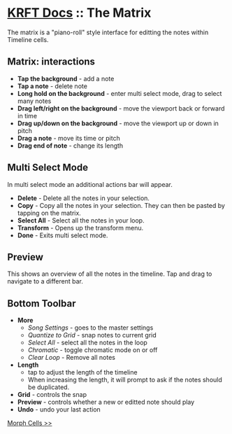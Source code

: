 # [KRFT Docs](/docs) :: The Matrix

The matrix is a "piano-roll" style interface for editting the notes within Timeline cells.


## Matrix: interactions

- **Tap the background** - add a note
- **Tap a note** - delete note
- **Long hold on the background** - enter multi select mode, drag to select many notes
- **Drag left/right on the background** - move the viewport back or forward in time
- **Drag up/down on the background** - move the viewport up or down in pitch
- **Drag a note** - move its time or pitch
- **Drag end of note** - change its length

## Multi Select Mode
In multi select mode an additional actions bar will appear.
- **Delete** - Delete all the notes in your selection.
- **Copy** - Copy all the notes in your selection. They can then be pasted by tapping on the matrix.
- **Select All** - Select all the notes in your loop.
- **Transform** - Opens up the transform menu.
- **Done** - Exits multi select mode.

## Preview
This shows an overview of all the notes in the timeline. Tap and drag to navigate to a different bar.


## Bottom Toolbar

- **More**
    - *Song Settings* - goes to the master settings
    - *Quantize to Grid* - snap notes to current grid
    - *Select All* - select all the notes in the loop
    - *Chromatic* - toggle chromatic mode on or off
    - *Clear Loop* - Remove all notes
- **Length** 
    - tap to adjust the length of the timeline
    - When increasing the length, it will prompt to ask if the notes should be duplicated.
- **Grid** - controls the snap 
- **Preview** - controls whether a new or editted note should play 
- **Undo** - undo your last action


[Morph Cells >>](../morph-cells)
